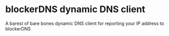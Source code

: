 # blockerDNS dynamic DNS client
A barest of bare bones dynamic DNS client for reporting your IP address to blockerDNS
